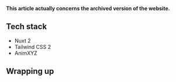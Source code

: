 **This article actually concerns the archived version of the website.**

## Tech stack

- Nuxt 2
- Tailwind CSS 2
- AnimXYZ

## Wrapping up
